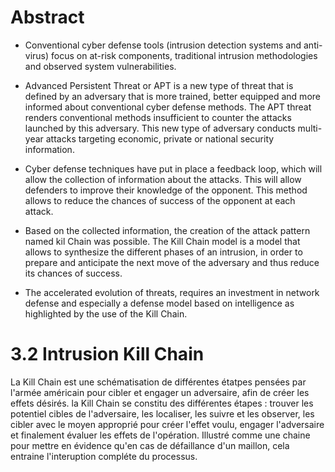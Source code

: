 # Abstract
* Conventional cyber defense tools (intrusion detection systems and anti-virus) focus on at-risk components, traditional intrusion methodologies and observed system 		vulnerabilities.

* Advanced Persistent Threat or APT is a new type of threat that is defined by an adversary that is more trained, better equipped and more informed about conventional   cyber defense methods. The APT threat renders conventional methods insufficient to counter the attacks launched by this adversary. This new type of adversary conducts multi-year attacks targeting economic, private or national security information.

* Cyber defense techniques have put in place a feedback loop, which will allow the collection of information about the attacks. This will allow defenders to improve     their knowledge of the opponent. This method allows to reduce the chances of success of the opponent at each attack.

*  Based on the collected information, the creation of the attack pattern named kil Chain was possible. The Kill Chain model is a model that allows to synthesize the     different phases of an intrusion, in order to prepare and anticipate the next move of the adversary and thus reduce its chances of success.

* The accelerated evolution of threats, requires an investment in network defense and especially a defense model based on intelligence as highlighted by the use of the   Kill Chain.

# 3.2 Intrusion Kill Chain
La Kill Chain est une schématisation de différentes étatpes pensées par l'armée américain pour cibler et engager un adversaire, afin de créer les effets désirés. la Kill Chain se constitu des différentes étapes : trouver les potentiel cibles de l'adversaire, les localiser, les suivre et les observer, les cibler avec le moyen approprié pour créer l'effet voulu, engager l'adversaire et finalement évaluer les effets de l'opération. Illustré comme une chaine pour mettre en évidence qu'en cas de défaillance d'un maillon, cela entraine l'interuption compléte du processus.



